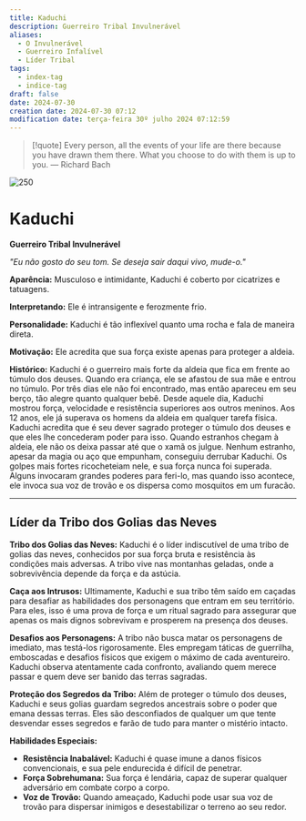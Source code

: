 ```yaml
---
title: Kaduchi
description: Guerreiro Tribal Invulnerável
aliases:
  - O Invulnerável
  - Guerreiro Infalível
  - Líder Tribal
tags:
  - index-tag
  - indice-tag
draft: false
date: 2024-07-30
creation date: 2024-07-30 07:12
modification date: terça-feira 30º julho 2024 07:12:59
---
```


> [!quote] Every person, all the events of your life are there because you have drawn them there. What you choose to do with them is up to you.
> — Richard Bach


![250](https://i.pinimg.com/736x/f0/46/af/f046afd3d7931915b3ff56d00de848da.jpg)

# Kaduchi
**Guerreiro Tribal Invulnerável**

*"Eu não gosto do seu tom. Se deseja sair daqui vivo, mude-o."*

**Aparência:** Musculoso e intimidante, Kaduchi é coberto por cicatrizes e tatuagens.

**Interpretando:** Ele é intransigente e ferozmente frio.

**Personalidade:** Kaduchi é tão inflexível quanto uma rocha e fala de maneira direta.

**Motivação:** Ele acredita que sua força existe apenas para proteger a aldeia.

**Histórico:** Kaduchi é o guerreiro mais forte da aldeia que fica em frente ao túmulo dos deuses. Quando era criança, ele se afastou de sua mãe e entrou no túmulo. Por três dias ele não foi encontrado, mas então apareceu em seu berço, tão alegre quanto qualquer bebê. Desde aquele dia, Kaduchi mostrou força, velocidade e resistência superiores aos outros meninos. Aos 12 anos, ele já superava os homens da aldeia em qualquer tarefa física. Kaduchi acredita que é seu dever sagrado proteger o túmulo dos deuses e que eles lhe concederam poder para isso. Quando estranhos chegam à aldeia, ele não os deixa passar até que o xamã os julgue. Nenhum estranho, apesar da magia ou aço que empunham, conseguiu derrubar Kaduchi. Os golpes mais fortes ricocheteiam nele, e sua força nunca foi superada. Alguns invocaram grandes poderes para feri-lo, mas quando isso acontece, ele invoca sua voz de trovão e os dispersa como mosquitos em um furacão.



- - -


## Líder da Tribo dos Golias das Neves

**Tribo dos Golias das Neves:** Kaduchi é o líder indiscutível de uma tribo de golias das neves, conhecidos por sua força bruta e resistência às condições mais adversas. A tribo vive nas montanhas geladas, onde a sobrevivência depende da força e da astúcia.

**Caça aos Intrusos:** Ultimamente, Kaduchi e sua tribo têm saído em caçadas para desafiar as habilidades dos personagens que entram em seu território. Para eles, isso é uma prova de força e um ritual sagrado para assegurar que apenas os mais dignos sobrevivam e prosperem na presença dos deuses.

**Desafios aos Personagens:** A tribo não busca matar os personagens de imediato, mas testá-los rigorosamente. Eles empregam táticas de guerrilha, emboscadas e desafios físicos que exigem o máximo de cada aventureiro. Kaduchi observa atentamente cada confronto, avaliando quem merece passar e quem deve ser banido das terras sagradas.

**Proteção dos Segredos da Tribo:** Além de proteger o túmulo dos deuses, Kaduchi e seus golias guardam segredos ancestrais sobre o poder que emana dessas terras. Eles são desconfiados de qualquer um que tente desvendar esses segredos e farão de tudo para manter o mistério intacto.

**Habilidades Especiais:**
- **Resistência Inabalável:** Kaduchi é quase imune a danos físicos convencionais, e sua pele endurecida é difícil de penetrar.
- **Força Sobrehumana:** Sua força é lendária, capaz de superar qualquer adversário em combate corpo a corpo.
- **Voz de Trovão:** Quando ameaçado, Kaduchi pode usar sua voz de trovão para dispersar inimigos e desestabilizar o terreno ao seu redor.
